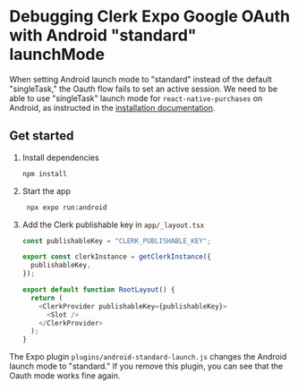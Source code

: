# Debugging Clerk Expo Google OAuth with Android "standard" launchMode

When setting Android launch mode to "standard" instead of the default "singleTask," the Oauth flow fails to set an active session. We need to be able to use "singleTask" launch mode for `react-native-purchases` on Android, as instructed in the [installation documentation](https://www.revenuecat.com/docs/getting-started/installation/android#set-the-correct-launchmode).

## Get started

1. Install dependencies

   ```bash
   npm install
   ```

2. Start the app

   ```bash
    npx expo run:android
   ```
3. Add the Clerk publishable key in `app/_layout.tsx`
   ```js
   const publishableKey = "CLERK_PUBLISHABLE_KEY";
   
   export const clerkInstance = getClerkInstance({
     publishableKey,
   });
   
   export default function RootLayout() {
     return (
       <ClerkProvider publishableKey={publishableKey}>
         <Slot />
       </ClerkProvider>
     );
   }
   ```

The Expo plugin `plugins/android-standard-launch.js` changes the Android launch mode to "standard." If you remove this plugin, you can see that the Oauth mode works fine again.
